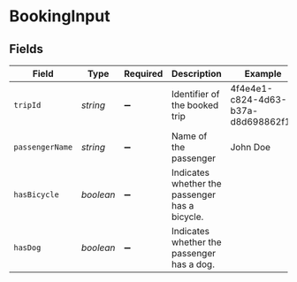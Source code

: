 # BookingInput


## Fields

| Field                                          | Type                                           | Required                                       | Description                                    | Example                                        |
| ---------------------------------------------- | ---------------------------------------------- | ---------------------------------------------- | ---------------------------------------------- | ---------------------------------------------- |
| `tripId`                                       | *string*                                       | :heavy_minus_sign:                             | Identifier of the booked trip                  | 4f4e4e1-c824-4d63-b37a-d8d698862f1d            |
| `passengerName`                                | *string*                                       | :heavy_minus_sign:                             | Name of the passenger                          | John Doe                                       |
| `hasBicycle`                                   | *boolean*                                      | :heavy_minus_sign:                             | Indicates whether the passenger has a bicycle. |                                                |
| `hasDog`                                       | *boolean*                                      | :heavy_minus_sign:                             | Indicates whether the passenger has a dog.     |                                                |
